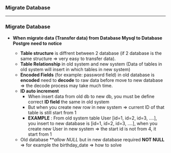 ### Migrate Database

-------------

### Migrate Database

* **When migrate data (Transfer data) from Database Mysql to Database Postgre need to notice**

  * **Table structure** is diffrent between 2 database (if 2 database is the same structure => very easy to transfer data).
  * **Table Relationship** in old system and new system (Data of tables in old system will insert in which tables in new system)
  * **Encoded Fields** (for example: password field) in old database is **encoded** need to **decode** to raw data before move to new database => the decode process may take much time.
  * **ID auto increment**
    * When insert data from old db to new db, you must be define correct **ID field** the same in old system
    * But when you create new row in new system => current ID of that table is still start from 1
    * **EXAMPLE** : From old system table User [id=1, id=2, id=3, ....], you insert to new database is [id=1, id=2, id=3, ....], when you create new User in new system => the start id is not from 4, it start from 1
  * Old database ***allow NULL* but in new database required **NOT NULL** => for example the birthday_date => how to solve

